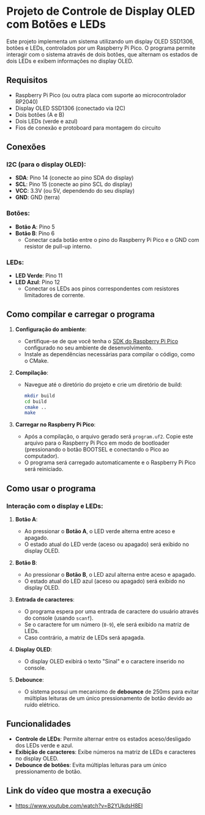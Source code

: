 # Projeto de Controle de Display OLED com Botões e LEDs

Este projeto implementa um sistema utilizando um display OLED SSD1306, botões e LEDs, controlados por um Raspberry Pi Pico. O programa permite interagir com o sistema através de dois botões, que alternam os estados de dois LEDs e exibem informações no display OLED.

## Requisitos

- Raspberry Pi Pico (ou outra placa com suporte ao microcontrolador RP2040)
- Display OLED SSD1306 (conectado via I2C)
- Dois botões (A e B)
- Dois LEDs (verde e azul)
- Fios de conexão e protoboard para montagem do circuito

## Conexões

### I2C (para o display OLED):
- **SDA**: Pino 14 (conecte ao pino SDA do display)
- **SCL**: Pino 15 (conecte ao pino SCL do display)
- **VCC**: 3.3V (ou 5V, dependendo do seu display)
- **GND**: GND (terra)

### Botões:
- **Botão A**: Pino 5
- **Botão B**: Pino 6
  - Conectar cada botão entre o pino do Raspberry Pi Pico e o GND com resistor de pull-up interno.

### LEDs:
- **LED Verde**: Pino 11
- **LED Azul**: Pino 12
  - Conectar os LEDs aos pinos correspondentes com resistores limitadores de corrente.

## Como compilar e carregar o programa

1. **Configuração do ambiente**:
   - Certifique-se de que você tenha o [SDK do Raspberry Pi Pico](https://github.com/raspberrypi/pico-sdk) configurado no seu ambiente de desenvolvimento.
   - Instale as dependências necessárias para compilar o código, como o CMake.

2. **Compilação**:
   - Navegue até o diretório do projeto e crie um diretório de build:
     ```bash
     mkdir build
     cd build
     cmake ..
     make
     ```
   
3. **Carregar no Raspberry Pi Pico**:
   - Após a compilação, o arquivo gerado será `program.uf2`. Copie este arquivo para o Raspberry Pi Pico em modo de bootloader (pressionando o botão BOOTSEL e conectando o Pico ao computador).
   - O programa será carregado automaticamente e o Raspberry Pi Pico será reiniciado.

## Como usar o programa

### Interação com o display e LEDs:

1. **Botão A**:
   - Ao pressionar o **Botão A**, o LED verde alterna entre aceso e apagado.
   - O estado atual do LED verde (aceso ou apagado) será exibido no display OLED.

2. **Botão B**:
   - Ao pressionar o **Botão B**, o LED azul alterna entre aceso e apagado.
   - O estado atual do LED azul (aceso ou apagado) será exibido no display OLED.

3. **Entrada de caracteres**:
   - O programa espera por uma entrada de caractere do usuário através do console (usando `scanf`).
   - Se o caractere for um número (`0-9`), ele será exibido na matriz de LEDs.
   - Caso contrário, a matriz de LEDs será apagada.

4. **Display OLED**:
   - O display OLED exibirá o texto "Sinal" e o caractere inserido no console.

5. **Debounce**:
   - O sistema possui um mecanismo de **debounce** de 250ms para evitar múltiplas leituras de um único pressionamento de botão devido ao ruído elétrico.

## Funcionalidades

- **Controle de LEDs**: Permite alternar entre os estados aceso/desligado dos LEDs verde e azul.
- **Exibição de caracteres**: Exibe números na matriz de LEDs e caracteres no display OLED.
- **Debounce de botões**: Evita múltiplas leituras para um único pressionamento de botão.

## Link do vídeo que mostra a execução
- https://www.youtube.com/watch?v=B2YUkdsH8EI


